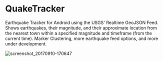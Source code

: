 # QuakeTracker
Earthquake Tracker for Android using the USGS' Realtime GeoJSON Feed. Shows earthquakes, their magnitude, and their approximate location from the nearest town within a specified magnitude and timeframe (from the current time). Marker Clustering, more earthquake feed options, and more under development.

![screenshot_20170910-170647](https://user-images.githubusercontent.com/5043777/30253559-ddcf6e28-9655-11e7-8c9e-80cd37cd0210.png)
